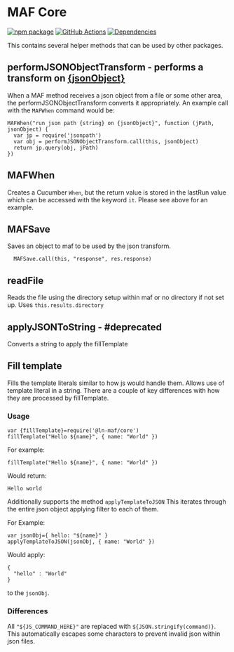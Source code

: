 # MAF Core
[![npm package][npm-image]][npm-url] 
[![GitHub Actions](https://github.com/hpcc-systems/MAF/workflows/Build/badge.svg)](https://github.com/hpcc-systems/MAF/actions)
[![Dependencies][dep-image]][dep-url]

This contains several helper methods that can be used by other packages.

## performJSONObjectTransform - performs a transform on [{jsonObject}](../validations/JSONObject.md)
When a MAF method receives a json object from a file or some other area, the performJSONObjectTransform converts it appropriately.  An example call with the `MAFWhen` command would be:
```
MAFWhen("run json path {string} on {jsonObject}", function (jPath, jsonObject) {
  var jp = require('jsonpath')
  var obj = performJSONObjectTransform.call(this, jsonObject)
  return jp.query(obj, jPath)
})
```

## MAFWhen
Creates a Cucumber `When`, but the return value is stored in the lastRun value which can be accessed with the keyword `it`.
Please see above for an example.

## MAFSave
Saves an object to maf to be used by the json transform.
```
  MAFSave.call(this, "response", res.response)
```

## readFile
Reads the file using the directory setup within maf or no directory if not set up.  Uses `this.results.directory`

## applyJSONToString  - #deprecated
Converts a string to apply the fillTemplate 

## Fill template
Fills the template literals similar to how js would handle them.  Allows use of template literal in a string.  There are a couple of key differences with how they are processed by fillTemplate.

### Usage
```
var {fillTemplate}=require('@ln-maf/core')
fillTemplate("Hello ${name}", { name: "World" })
```

For example: 
```
fillTemplate("Hello ${name}", { name: "World" })
```
Would return:
```
Hello world
```

Additionally supports the method `applyTemplateToJSON`
This iterates through the entire json object applying filter to each of them.

For Example:

```
var jsonObj={ hello: "${name}" }
applyTemplateToJSON(jsonObj, { name: "World" })
```
Would apply:
```
{
  "hello" : "World"
}
```
to the `jsonObj`.


### Differences
All `"${JS_COMMAND_HERE}"` are replaced with `${JSON.stringify(command)}`.  This automatically escapes some characters to prevent invalid json within json files.

[npm-image]:https://img.shields.io/npm/v/@ln-maf/core.svg
[npm-url]:https://www.npmjs.com/package/@ln-maf/core
[dep-image]:https://david-dm.org/hpcc-systems/MAF.svg?path=packages%2Fcore
[dep-url]:https://david-dm.org/hpcc-systems/MAF?path=packages%2Fcore